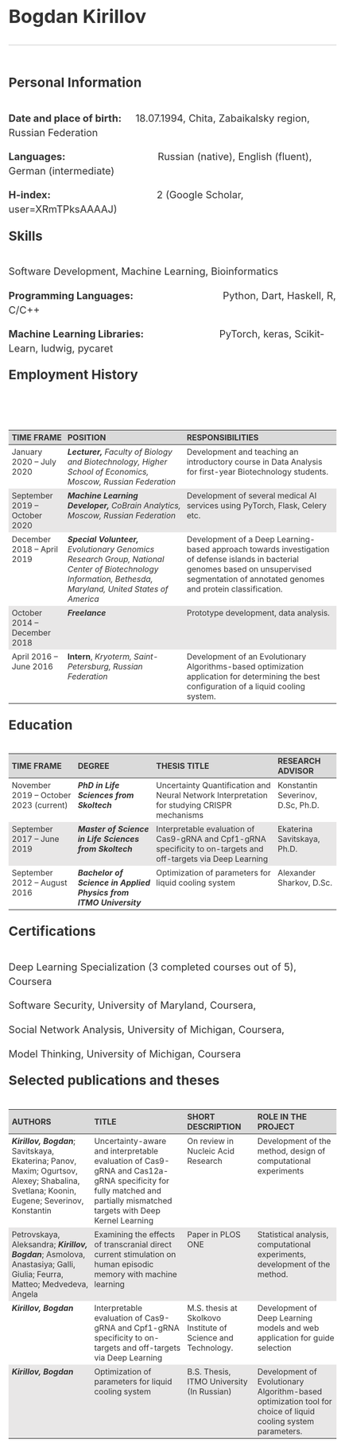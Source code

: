 <!doctype html>
<html style='font-size:20px !important'>
<head>
<meta charset='UTF-8'><meta name='viewport' content='width=device-width initial-scale=1'>

<link href='https://fonts.loli.net/css?family=PT+Serif:400,400italic,700,700italic&subset=latin,cyrillic-ext,cyrillic,latin-ext' rel='stylesheet' type='text/css' /><style type='text/css'>html {overflow-x: initial !important;}:root { --bg-color:#ffffff; --text-color:#333333; --select-text-bg-color:#B5D6FC; --select-text-font-color:auto; --monospace:"Lucida Console",Consolas,"Courier",monospace; --title-bar-height:20px; }
.mac-os-11 { --title-bar-height:28px; }
html { font-size: 14px; background-color: var(--bg-color); color: var(--text-color); font-family: "Helvetica Neue", Helvetica, Arial, sans-serif; -webkit-font-smoothing: antialiased; }
body { margin: 0px; padding: 0px; height: auto; bottom: 0px; top: 0px; left: 0px; right: 0px; font-size: 1rem; line-height: 1.42857; overflow-x: hidden; background: inherit; tab-size: 4; }
iframe { margin: auto; }
a.url { word-break: break-all; }
a:active, a:hover { outline: 0px; }
.in-text-selection, ::selection { text-shadow: none; background: var(--select-text-bg-color); color: var(--select-text-font-color); }
#write { margin: 0px auto; height: auto; width: inherit; word-break: normal; overflow-wrap: break-word; position: relative; white-space: normal; overflow-x: visible; padding-top: 36px; }
#write.first-line-indent p { text-indent: 2em; }
#write.first-line-indent li p, #write.first-line-indent p * { text-indent: 0px; }
#write.first-line-indent li { margin-left: 2em; }
.for-image #write { padding-left: 8px; padding-right: 8px; }
body.typora-export { padding-left: 30px; padding-right: 30px; }
.typora-export .footnote-line, .typora-export li, .typora-export p { white-space: pre-wrap; }
.typora-export .task-list-item input { pointer-events: none; }
@media screen and (max-width: 500px) {
  body.typora-export { padding-left: 0px; padding-right: 0px; }
  #write { padding-left: 20px; padding-right: 20px; }
  .CodeMirror-sizer { margin-left: 0px !important; }
  .CodeMirror-gutters { display: none !important; }
}
#write li > figure:last-child { margin-bottom: 0.5rem; }
#write ol, #write ul { position: relative; }
img { max-width: 100%; vertical-align: middle; image-orientation: from-image; }
button, input, select, textarea { color: inherit; font: inherit; }
input[type="checkbox"], input[type="radio"] { line-height: normal; padding: 0px; }
*, ::after, ::before { box-sizing: border-box; }
#write h1, #write h2, #write h3, #write h4, #write h5, #write h6, #write p, #write pre { width: inherit; }
#write h1, #write h2, #write h3, #write h4, #write h5, #write h6, #write p { position: relative; }
p { line-height: inherit; }
h1, h2, h3, h4, h5, h6 { break-after: avoid-page; break-inside: avoid; orphans: 4; }
p { orphans: 4; }
h1 { font-size: 2rem; }
h2 { font-size: 1.8rem; }
h3 { font-size: 1.6rem; }
h4 { font-size: 1.4rem; }
h5 { font-size: 1.2rem; }
h6 { font-size: 1rem; }
.md-math-block, .md-rawblock, h1, h2, h3, h4, h5, h6, p { margin-top: 1rem; margin-bottom: 1rem; }
.hidden { display: none; }
.md-blockmeta { color: rgb(204, 204, 204); font-weight: 700; font-style: italic; }
a { cursor: pointer; }
sup.md-footnote { padding: 2px 4px; background-color: rgba(238, 238, 238, 0.7); color: rgb(85, 85, 85); border-radius: 4px; cursor: pointer; }
sup.md-footnote a, sup.md-footnote a:hover { color: inherit; text-transform: inherit; text-decoration: inherit; }
#write input[type="checkbox"] { cursor: pointer; width: inherit; height: inherit; }
figure { overflow-x: auto; margin: 1.2em 0px; max-width: calc(100% + 16px); padding: 0px; }
figure > table { margin: 0px; }
tr { break-inside: avoid; break-after: auto; }
thead { display: table-header-group; }
table { border-collapse: collapse; border-spacing: 0px; width: 100%; overflow: auto; break-inside: auto; text-align: left; }
table.md-table td { min-width: 32px; }
.CodeMirror-gutters { border-right: 0px; background-color: inherit; }
.CodeMirror-linenumber { user-select: none; }
.CodeMirror { text-align: left; }
.CodeMirror-placeholder { opacity: 0.3; }
.CodeMirror pre { padding: 0px 4px; }
.CodeMirror-lines { padding: 0px; }
div.hr:focus { cursor: none; }
#write pre { white-space: pre-wrap; }
#write.fences-no-line-wrapping pre { white-space: pre; }
#write pre.ty-contain-cm { white-space: normal; }
.CodeMirror-gutters { margin-right: 4px; }
.md-fences { font-size: 0.9rem; display: block; break-inside: avoid; text-align: left; overflow: visible; white-space: pre; background: inherit; position: relative !important; }
.md-fences-adv-panel { width: 100%; margin-top: 10px; text-align: center; padding-top: 0px; padding-bottom: 8px; overflow-x: auto; }
#write .md-fences.mock-cm { white-space: pre-wrap; }
.md-fences.md-fences-with-lineno { padding-left: 0px; }
#write.fences-no-line-wrapping .md-fences.mock-cm { white-space: pre; overflow-x: auto; }
.md-fences.mock-cm.md-fences-with-lineno { padding-left: 8px; }
.CodeMirror-line, twitterwidget { break-inside: avoid; }
.footnotes { opacity: 0.8; font-size: 0.9rem; margin-top: 1em; margin-bottom: 1em; }
.footnotes + .footnotes { margin-top: 0px; }
.md-reset { margin: 0px; padding: 0px; border: 0px; outline: 0px; vertical-align: top; background: 0px 0px; text-decoration: none; text-shadow: none; float: none; position: static; width: auto; height: auto; white-space: nowrap; cursor: inherit; -webkit-tap-highlight-color: transparent; line-height: normal; font-weight: 400; text-align: left; box-sizing: content-box; direction: ltr; }
li div { padding-top: 0px; }
blockquote { margin: 1rem 0px; }
li .mathjax-block, li p { margin: 0.5rem 0px; }
li blockquote { margin: 1rem 0px; }
li { margin: 0px; position: relative; }
blockquote > :last-child { margin-bottom: 0px; }
blockquote > :first-child, li > :first-child { margin-top: 0px; }
.footnotes-area { color: rgb(136, 136, 136); margin-top: 0.714rem; padding-bottom: 0.143rem; white-space: normal; }
#write .footnote-line { white-space: pre-wrap; }
@media print {
  body, html { border: 1px solid transparent; height: 99%; break-after: avoid; break-before: avoid; font-variant-ligatures: no-common-ligatures; }
  #write { margin-top: 0px; padding-top: 0px; border-color: transparent !important; }
  .typora-export * { -webkit-print-color-adjust: exact; }
  .typora-export #write { break-after: avoid; }
  .typora-export #write::after { height: 0px; }
  .is-mac table { break-inside: avoid; }
  .typora-export-show-outline .typora-export-sidebar { display: none; }
}
.footnote-line { margin-top: 0.714em; font-size: 0.7em; }
a img, img a { cursor: pointer; }
pre.md-meta-block { font-size: 0.8rem; min-height: 0.8rem; white-space: pre-wrap; background: rgb(204, 204, 204); display: block; overflow-x: hidden; }
p > .md-image:only-child:not(.md-img-error) img, p > img:only-child { display: block; margin: auto; }
#write.first-line-indent p > .md-image:only-child:not(.md-img-error) img { left: -2em; position: relative; }
p > .md-image:only-child { display: inline-block; width: 100%; }
#write .MathJax_Display { margin: 0.8em 0px 0px; }
.md-math-block { width: 100%; }
.md-math-block:not(:empty)::after { display: none; }
.MathJax_ref { fill: currentcolor; }
[contenteditable="true"]:active, [contenteditable="true"]:focus, [contenteditable="false"]:active, [contenteditable="false"]:focus { outline: 0px; box-shadow: none; }
.md-task-list-item { position: relative; list-style-type: none; }
.task-list-item.md-task-list-item { padding-left: 0px; }
.md-task-list-item > input { position: absolute; top: 0px; left: 0px; margin-left: -1.2em; margin-top: calc(1em - 10px); border: none; }
.math { font-size: 1rem; }
.md-toc { min-height: 3.58rem; position: relative; font-size: 0.9rem; border-radius: 10px; }
.md-toc-content { position: relative; margin-left: 0px; }
.md-toc-content::after, .md-toc::after { display: none; }
.md-toc-item { display: block; color: rgb(65, 131, 196); }
.md-toc-item a { text-decoration: none; }
.md-toc-inner:hover { text-decoration: underline; }
.md-toc-inner { display: inline-block; cursor: pointer; }
.md-toc-h1 .md-toc-inner { margin-left: 0px; font-weight: 700; }
.md-toc-h2 .md-toc-inner { margin-left: 2em; }
.md-toc-h3 .md-toc-inner { margin-left: 4em; }
.md-toc-h4 .md-toc-inner { margin-left: 6em; }
.md-toc-h5 .md-toc-inner { margin-left: 8em; }
.md-toc-h6 .md-toc-inner { margin-left: 10em; }
@media screen and (max-width: 48em) {
  .md-toc-h3 .md-toc-inner { margin-left: 3.5em; }
  .md-toc-h4 .md-toc-inner { margin-left: 5em; }
  .md-toc-h5 .md-toc-inner { margin-left: 6.5em; }
  .md-toc-h6 .md-toc-inner { margin-left: 8em; }
}
a.md-toc-inner { font-size: inherit; font-style: inherit; font-weight: inherit; line-height: inherit; }
.footnote-line a:not(.reversefootnote) { color: inherit; }
.md-attr { display: none; }
.md-fn-count::after { content: "."; }
code, pre, samp, tt { font-family: var(--monospace); }
kbd { margin: 0px 0.1em; padding: 0.1em 0.6em; font-size: 0.8em; color: rgb(36, 39, 41); background: rgb(255, 255, 255); border: 1px solid rgb(173, 179, 185); border-radius: 3px; box-shadow: rgba(12, 13, 14, 0.2) 0px 1px 0px, rgb(255, 255, 255) 0px 0px 0px 2px inset; white-space: nowrap; vertical-align: middle; }
.md-comment { color: rgb(162, 127, 3); opacity: 0.8; font-family: var(--monospace); }
code { text-align: left; vertical-align: initial; }
a.md-print-anchor { white-space: pre !important; border-width: initial !important; border-style: none !important; border-color: initial !important; display: inline-block !important; position: absolute !important; width: 1px !important; right: 0px !important; outline: 0px !important; background: 0px 0px !important; text-decoration: initial !important; text-shadow: initial !important; }
.md-inline-math .MathJax_SVG .noError { display: none !important; }
.html-for-mac .inline-math-svg .MathJax_SVG { vertical-align: 0.2px; }
.md-fences-math .MathJax_SVG_Display, .md-math-block .MathJax_SVG_Display { text-align: center; margin: 0px; position: relative; text-indent: 0px; max-width: none; max-height: none; min-height: 0px; min-width: 100%; width: auto; overflow-y: visible; display: block !important; }
.MathJax_SVG_Display, .md-inline-math .MathJax_SVG_Display { width: auto; margin: inherit; display: inline-block !important; }
.MathJax_SVG .MJX-monospace { font-family: var(--monospace); }
.MathJax_SVG .MJX-sans-serif { font-family: sans-serif; }
.MathJax_SVG { display: inline; font-style: normal; font-weight: 400; line-height: normal; text-indent: 0px; text-align: left; text-transform: none; letter-spacing: normal; word-spacing: normal; overflow-wrap: normal; white-space: nowrap; float: none; direction: ltr; max-width: none; max-height: none; min-width: 0px; min-height: 0px; border: 0px; padding: 0px; margin: 0px; }
.MathJax_SVG * { transition: none 0s ease 0s; }
.MathJax_SVG_Display svg { vertical-align: middle !important; margin-bottom: 0px !important; margin-top: 0px !important; }
.os-windows.monocolor-emoji .md-emoji { font-family: "Segoe UI Symbol", sans-serif; }
.md-diagram-panel > svg { max-width: 100%; }
[lang="flow"] svg, [lang="mermaid"] svg { max-width: 100%; height: auto; }
[lang="mermaid"] .node text { font-size: 1rem; }
table tr th { border-bottom: 0px; }
video { max-width: 100%; display: block; margin: 0px auto; }
iframe { max-width: 100%; width: 100%; border: none; }
.highlight td, .highlight tr { border: 0px; }
mark { background: rgb(255, 255, 0); color: rgb(0, 0, 0); }
.md-html-inline .md-plain, .md-html-inline strong, mark .md-inline-math, mark strong { color: inherit; }
.md-expand mark .md-meta { opacity: 0.3 !important; }
mark .md-meta { color: rgb(0, 0, 0); }
@media print {
  .typora-export h1, .typora-export h2, .typora-export h3, .typora-export h4, .typora-export h5, .typora-export h6 { break-inside: avoid; }
}
.md-diagram-panel .messageText { stroke: none !important; }
.md-diagram-panel .start-state { fill: var(--node-fill); }
.md-diagram-panel .edgeLabel rect { opacity: 1 !important; }
.md-require-zoom-fix foreignobject { font-size: var(--mermaid-font-zoom); }
.md-fences.md-fences-math { font-size: 1em; }
.md-fences-math .MathJax_SVG_Display { margin-top: 8px; cursor: default; }
.md-fences-advanced:not(.md-focus) { padding: 0px; white-space: nowrap; border: 0px; }
.md-fences-advanced:not(.md-focus) { background: inherit; }
.typora-export-show-outline .typora-export-content { max-width: 1440px; margin: auto; display: flex; flex-direction: row; }
.typora-export-sidebar { width: 300px; font-size: 0.8rem; margin-top: 80px; margin-right: 18px; }
.typora-export-show-outline #write { --webkit-flex:2; flex: 2 1 0%; }
.typora-export-sidebar .outline-content { position: fixed; top: 0px; max-height: 100%; overflow: hidden auto; padding-bottom: 30px; padding-top: 60px; width: 300px; }
@media screen and (max-width: 1024px) {
  .typora-export-sidebar, .typora-export-sidebar .outline-content { width: 240px; }
}
@media screen and (max-width: 800px) {
  .typora-export-sidebar { display: none; }
}
.outline-content li, .outline-content ul { margin-left: 0px; margin-right: 0px; padding-left: 0px; padding-right: 0px; list-style: none; }
.outline-content ul { margin-top: 0px; margin-bottom: 0px; }
.outline-content strong { font-weight: 400; }
.outline-expander { width: 1rem; height: 1.42857rem; position: relative; display: table-cell; vertical-align: middle; cursor: pointer; padding-left: 4px; }
.outline-expander::before { content: ""; position: relative; font-family: Ionicons; display: inline-block; font-size: 8px; vertical-align: middle; }
.outline-item { padding-top: 3px; padding-bottom: 3px; cursor: pointer; }
.outline-expander:hover::before { content: ""; }
.outline-h1 > .outline-item { padding-left: 0px; }
.outline-h2 > .outline-item { padding-left: 1em; }
.outline-h3 > .outline-item { padding-left: 2em; }
.outline-h4 > .outline-item { padding-left: 3em; }
.outline-h5 > .outline-item { padding-left: 4em; }
.outline-h6 > .outline-item { padding-left: 5em; }
.outline-label { cursor: pointer; display: table-cell; vertical-align: middle; text-decoration: none; color: inherit; }
.outline-label:hover { text-decoration: underline; }
.outline-item:hover { border-color: rgb(245, 245, 245); background-color: var(--item-hover-bg-color); }
.outline-item:hover { margin-left: -28px; margin-right: -28px; border-left: 28px solid transparent; border-right: 28px solid transparent; }
.outline-item-single .outline-expander::before, .outline-item-single .outline-expander:hover::before { display: none; }
.outline-item-open > .outline-item > .outline-expander::before { content: ""; }
.outline-children { display: none; }
.info-panel-tab-wrapper { display: none; }
.outline-item-open > .outline-children { display: block; }
.typora-export .outline-item { padding-top: 1px; padding-bottom: 1px; }
.typora-export .outline-item:hover { margin-right: -8px; border-right: 8px solid transparent; }
.typora-export .outline-expander::before { content: "+"; font-family: inherit; top: -1px; }
.typora-export .outline-expander:hover::before, .typora-export .outline-item-open > .outline-item > .outline-expander::before { content: "−"; }
.typora-export-collapse-outline .outline-children { display: none; }
.typora-export-collapse-outline .outline-item-open > .outline-children, .typora-export-no-collapse-outline .outline-children { display: block; }
.typora-export-no-collapse-outline .outline-expander::before { content: "" !important; }
.typora-export-show-outline .outline-item-active > .outline-item .outline-label { font-weight: 700; }


/* meyer reset -- http://meyerweb.com/eric/tools/css/reset/ , v2.0 | 20110126 | License: none (public domain) */

@include-when-export url(https://fonts.loli.net/css?family=PT+Serif:400,400italic,700,700italic&subset=latin,cyrillic-ext,cyrillic,latin-ext);

/* =========== */

/* pt-serif-regular - latin */
/* pt-serif-italic - latin */
/* pt-serif-700 - latin */
/* pt-serif-700italic - latin */
:root {
	--active-file-bg-color: #dadada;
	--active-file-bg-color: rgba(32, 43, 51, 0.63);
	--active-file-text-color: white;
	--bg-color: #f3f2ee;
	--text-color: #1f0909;
	--control-text-color: #444;
	--rawblock-edit-panel-bd: #e5e5e5;

	--select-text-bg-color: rgba(32, 43, 51, 0.63);
  --select-text-font-color: white;
}

pre {
	--select-text-bg-color: #36284e;
	--select-text-font-color: #fff;
}

html {
	font-size: 16px;
}

html, body {
	background-color: #f3f2ee;
	font-family: "PT Serif", 'Times New Roman', Times, serif;
	color: #1f0909;
	line-height: 1.5em;
}

/*#write {
	overflow-x: auto;
    max-width: initial;
	padding-left: calc(50% - 17em);
    padding-right: calc(50% - 17em);
}

@media (max-width: 36em) {
 	#write {
 		padding-left: 1em;
    	padding-right: 1em;
 	}
}*/

#write {
	max-width: 40em;
}

@media only screen and (min-width: 1400px) {
	#write {
			max-width: 914px;
	}
}

ol li {
	list-style-type: decimal;
	list-style-position: outside;
}
ul li {
	list-style-type: disc;
	list-style-position: outside;
}

ol,
ul {
	list-style: none;
}

blockquote,
q {
	quotes: none;
}
blockquote:before,
blockquote:after,
q:before,
q:after {
	content: '';
	content: none;
}
table {
	border-collapse: collapse;
	border-spacing: 0;
}
/* styles */

/* ====== */

/* headings */

h1,
h2,
h3,
h4,
h5,
h6 {
	font-weight: bold;
}
h1 {
	font-size: 1.875em;
	/*30 / 16*/
	line-height: 1.6em;
	/* 48 / 30*/
	margin-top: 2em;
}
h2,
h3 {
	font-size: 1.3125em;
	/*21 / 16*/
	line-height: 1.15;
	/*24 / 21*/
	margin-top: 2.285714em;
	/*48 / 21*/
	margin-bottom: 1.15em;
	/*24 / 21*/
}
h3 {
	font-weight: normal;
}
h4 {
	font-size: 1.125em;
	/*18 / 16*/
	margin-top: 2.67em;
	/*48 / 18*/
}
h5,
h6 {
	font-size: 1em;
	/*16*/
}
h1 {
	border-bottom: 1px solid;
	margin-bottom: 1.875em;
	padding-bottom: 0.8125em;
}
/* links */

a {
	text-decoration: none;
	color: #065588;
}
a:hover,
a:active {
	text-decoration: underline;
}
/* block spacing */

p,
blockquote,
.md-fences {
	margin-bottom: 1.5em;
}
h1,
h2,
h3,
h4,
h5,
h6 {
	margin-bottom: 1.5em;
}
/* blockquote */

blockquote {
	font-style: italic;
	border-left: 5px solid;
	margin-left: 2em;
	padding-left: 1em;
}
/* lists */

ul,
ol {
	margin: 0 0 1.5em 1.5em;
}
/* tables */
.md-meta,.md-before, .md-after {
	color:#999;
}

table {
	margin-bottom: 1.5em;
	/*24 / 16*/
	font-size: 1em;
	/* width: 100%; */
}
thead th,
tfoot th {
	padding: .25em .25em .25em .4em;
	text-transform: uppercase;
}
th {
	text-align: left;
}
td {
	vertical-align: top;
	padding: .25em .25em .25em .4em;
}

code,
.md-fences {
	background-color: #dadada;
}

code {
	padding-left: 2px;
	padding-right: 2px;
}

.md-fences {
	margin-left: 2em;
	margin-bottom: 3em;
	padding-left: 1ch;
	padding-right: 1ch;
}

pre,
code,
tt {
	font-size: .875em;
	line-height: 1.714285em;
}
/* some fixes */

h1 {
	line-height: 1.3em;
	font-weight: normal;
	margin-bottom: 0.5em;
}

p + ul,
p + ol{
	margin-top: .5em;
}

h3 + ul,
h4 + ul,
h5 + ul,
h6 + ul,
h3 + ol,
h4 + ol,
h5 + ol,
h6 + ol {
	margin-top: .5em;
}

li > ul,
li > ol {
	margin-top: inherit;
	margin-bottom: 0;
}

li ol>li {
	list-style-type: lower-alpha;
}

li li ol>li{
	list-style-type: lower-roman;
}

h2,
h3 {
	margin-bottom: .75em;
}
hr {
	border-top: none;
	border-right: none;
	border-bottom: 1px solid;
	border-left: none;
}
h1 {
	border-color: #c5c5c5;
}
blockquote {
	border-color: #bababa;
	color: #656565;
}

blockquote ul,
blockquote ol {
	margin-left:0;
}

.ty-table-edit {
	background-color: transparent;
}
thead {
	background-color: #dadada;
}
tr:nth-child(even) {
	background: #e8e7e7;
}
hr {
	border-color: #c5c5c5;
}
.task-list{
	padding-left: 1rem;
}

.md-task-list-item {
	padding-left: 1.5rem;
	list-style-type: none;
}

.md-task-list-item > input:before {
	content: '\221A';
	display: inline-block;
	width: 1.25rem;
  	height: 1.6rem;
	vertical-align: middle;
	text-align: center;
	color: #ddd;
	background-color: #F3F2EE;
}

.md-task-list-item > input:checked:before,
.md-task-list-item > input[checked]:before{
	color: inherit;
}

#write pre.md-meta-block {
	min-height: 1.875rem;
	color: #555;
	border: 0px;
	background: transparent;
	margin-top: -4px;
	margin-left: 1em;
	margin-top: 1em;
}

.md-image>.md-meta {
	color: #9B5146;
}

.md-image>.md-meta{
	font-family: Menlo, 'Ubuntu Mono', Consolas, 'Courier New', 'Microsoft Yahei', 'Hiragino Sans GB', 'WenQuanYi Micro Hei', serif;
}


#write>h3.md-focus:before{
	left: -1.5rem;
	color:#999;
	border-color:#999;
}
#write>h4.md-focus:before{
	left: -1.5rem;
	top: .25rem;
	color:#999;
	border-color:#999;
}
#write>h5.md-focus:before{
	left: -1.5rem;
	top: .0.3125rem;
	color:#999;
	border-color:#999;
}
#write>h6.md-focus:before{
	left: -1.5rem;
	top: 0.3125rem;
	color:#999;
	border-color:#999;
}

.md-toc:focus .md-toc-content{
	margin-top: 19px;
}

.md-toc-content:empty:before{
	color: #065588;
}
.md-toc-item {
	color: #065588;
}
#write div.md-toc-tooltip {
	background-color: #f3f2ee;
}

#typora-sidebar {
	background-color: #f3f2ee;
	-webkit-box-shadow: 0 6px 12px rgba(0, 0, 0, 0.375);
  	box-shadow: 0 6px 12px rgba(0, 0, 0, 0.375);
}

.pin-outline #typora-sidebar {
	background: inherit;
	box-shadow: none;
	border-right: 1px dashed;
}

.pin-outline #typora-sidebar:hover .outline-title-wrapper {
	border-left:1px dashed;
}

.outline-item:hover {
  background-color: #dadada;
  border-left: 28px solid #dadada;
  border-right: 18px solid #dadada;
}

.typora-node .outline-item:hover {
  	border-right: 28px solid #dadada;
}

.outline-expander:before {
  content: "\f0da";
  font-family: FontAwesome;
  font-size:14px;
  top: 1px;
}

.outline-expander:hover:before,
.outline-item-open>.outline-item>.outline-expander:before {
  content: "\f0d7";
}

.modal-content {
	background-color: #f3f2ee;
}

.auto-suggest-container ul li {
	list-style-type: none;
}

/** UI for electron */

.megamenu-menu,
#top-titlebar, #top-titlebar *,
.megamenu-content {
	background: #f3f2ee;
	color: #1f0909;
}

.megamenu-menu-header {
	border-bottom: 1px dashed #202B33;
}

.megamenu-menu {
	box-shadow: none;
	border-right: 1px dashed;
}

header, .context-menu, .megamenu-content, footer {
	font-family: "PT Serif", 'Times New Roman', Times, serif;
    color: #1f0909;
}

#megamenu-back-btn {
	color: #1f0909;
	border-color: #1f0909;
}

.megamenu-menu-header #megamenu-menu-header-title:before {
	color: #1f0909;
}

.megamenu-menu-list li a:hover, .megamenu-menu-list li a.active {
	color: inherit;
	background-color: #e8e7df;
}

.long-btn:hover {
	background-color: #e8e7df;
}

#recent-file-panel tbody tr:nth-child(2n-1) {
    background-color: transparent !important;
}

.megamenu-menu-panel tbody tr:hover td:nth-child(2) {
    color: inherit;
}

.megamenu-menu-panel .btn {
	background-color: #D2D1D1;
}

.btn-default {
	background-color: transparent;
}

.typora-sourceview-on #toggle-sourceview-btn,
.ty-show-word-count #footer-word-count {
	background: #c7c5c5;
}

#typora-quick-open {
    background-color: inherit;
}

.md-diagram-panel {
	margin-top: 8px;
}

.file-list-item-file-name {
	font-weight: initial;
}

.file-list-item-summary {
	opacity: 1;
}

.file-list-item {
	color: #777;
}

.file-list-item.active {
	background-color: inherit;
	color: black;
}

.ty-side-sort-btn.active {
	background-color: inherit;
}

.file-list-item.active .file-list-item-file-name  {
	font-weight: bold;
}

.file-list-item{
    opacity:1 !important;
}

.file-library-node.active>.file-node-background{
	background-color: rgba(32, 43, 51, 0.63);
	background-color: var(--active-file-bg-color);
}

.file-tree-node.active>.file-node-content{
	color: white;
	color: var(--active-file-text-color);
}

.md-task-list-item>input {
	margin-left: -1.7em;
	margin-top: calc(1rem - 12px);
}

input {
	border: 1px solid #aaa;
}

.megamenu-menu-header #megamenu-menu-header-title,
.megamenu-menu-header:hover, 
.megamenu-menu-header:focus {
	color: inherit;
}

.dropdown-menu .divider {
	border-color: #e5e5e5;
	opacity: 1;
}

/* https://github.com/typora/typora-issues/issues/2046 */
.os-windows-7 strong,
.os-windows-7 strong  {
	font-weight: 760;
}

.ty-preferences .btn-default {
	background: transparent;
}

.ty-preferences .window-header {
	border-bottom: 1px dashed #202B33;
	box-shadow: none;
}

#sidebar-loading-template, #sidebar-loading-template.file-list-item {
	color: #777;
}

.searchpanel-search-option-btn.active {
	background: #777;
	color: white;
}

 :root {--mermaid-font-zoom:1em ;} 
</style><title>Bogdan Kirillov</title>
</head>
<body class='typora-export'><div class='typora-export-content'>
<div id='write'  class=''><h1 id='bogdan-kirillov'><span>Bogdan Kirillov</span></h1><h2 id='personal-information'><span>Personal Information</span></h2><p><strong><span>Date and place of birth:</span></strong><span>		</span><span>18.07.1994, Chita, Zabaikalsky region, Russian Federation    </span></p><p><strong><span>Languages:</span></strong><span> </span><span>								</span><span>Russian (native), English (fluent), German (intermediate)    </span></p><p><strong><span>H-index:</span></strong><span>									</span><span>  2 (Google Scholar, user=XRmTPksAAAAJ) </span></p><h2 id='skills'><span>Skills</span></h2><p><span>Software Development, Machine Learning, Bioinformatics</span></p><p><strong><span>Programming Languages:</span></strong><span> </span><span>								</span><span>Python, Dart, Haskell, R, C/C++</span></p><p><strong><span>Machine Learning Libraries:</span></strong><span>							</span><span>PyTorch, keras, Scikit-Learn, ludwig, pycaret</span></p><h2 id='employment-history'><span>Employment History</span></h2><p>&nbsp;</p><figure><table><thead><tr><th><span>Time frame</span></th><th><span>Position</span></th><th><span>Responsibilities</span></th></tr></thead><tbody><tr><td><span>January 2020 – July 2020</span></td><td><strong><em><span>Lecturer</span></em></strong><strong><em><span>,</span></em></strong><span> </span><em><span>Faculty of Biology and Biotechnology, Higher School of Economics, Moscow, Russian Federation</span></em></td><td><span>Development and teaching an introductory course in Data Analysis for first-year Biotechnology students.</span></td></tr><tr><td><span>September 2019 – October 2020</span></td><td><strong><em><span>Machine Learning Developer</span></em></strong><strong><em><span>,</span></em></strong><span> </span><em><span>CoBrain Analytics, Moscow, Russian Federation</span></em></td><td><span>Development of several medical AI services using PyTorch, Flask, Celery etc.</span></td></tr><tr><td><span>December 2018 – April 2019</span></td><td><strong><em><span>Special Volunteer,</span></em></strong><span> </span><em><span>Evolutionary Genomics Research Group,</span></em><span> </span><em><span>National Center of Biotechnology</span></em><span> </span><em><span>Information, Bethesda, Maryland, United States of America</span></em></td><td><span>Development of a Deep Learning-based approach towards investigation of defense islands in bacterial genomes based on unsupervised segmentation of </span><span>							</span><span>annotated genomes and protein classification.</span></td></tr><tr><td><span>October 2014 – December 2018</span></td><td><strong><em><span>Freelance</span></em></strong></td><td><span>Prototype development, data analysis.</span></td></tr><tr><td><span>April 2016 – June 2016</span></td><td><strong><span>Intern</span></strong><span>, </span><em><span>Kryoterm, Saint-Petersburg, Russian Federation</span></em></td><td><span>Development of an Evolutionary Algorithms-based optimization application for determining the best configuration of a liquid cooling system.</span></td></tr></tbody></table></figure><h2 id='education'><span>Education</span></h2><figure><table><thead><tr><th><span>time frame</span></th><th><span>Degree</span></th><th><span>Thesis Title</span></th><th><span>Research advisor</span></th></tr></thead><tbody><tr><td><span>November 2019 – October 2023 (current)</span></td><td><strong><em><span>PhD in Life Sciences</span></em></strong><span> </span><strong><em><span>from S</span></em></strong><strong><em><span>koltech</span></em></strong></td><td><span>Uncertainty Quantification and Neural Network Interpretation for </span><span>						</span><span>studying CRISPR mechanisms</span></td><td><span>Konstantin Severinov, D.Sc, Ph.D.</span></td></tr><tr><td><span>September 2017 – June 2019</span></td><td><strong><em><span>Master of Science in Life Sciences from S</span></em></strong><strong><em><span>koltech</span></em></strong></td><td><span>Interpretable evaluation of Cas9-gRNA and Cpf1-gRNA specificity to on-targets and off-targets via Deep Learning</span></td><td><span>Ekaterina Savitskaya, Ph.D.</span></td></tr><tr><td><span>September 2012 – August 2016</span></td><td><strong><em><span>Bachelor of Science in</span></em></strong><span> </span><strong><em><span>Applied</span></em></strong><span> </span><strong><em><span>Physics from ITMO University</span></em></strong></td><td><span>Optimization of parameters for liquid cooling system</span></td><td><span>Alexander Sharkov, D.Sc.</span></td></tr></tbody></table></figure><h2 id='certifications'><span>Certifications</span></h2><p><span>Deep Learning Specialization (3 completed courses out of 5), Coursera</span></p><p><span>Software Security, University of Maryland, Coursera,</span></p><p><span>Social Network Analysis, University of Michigan, Coursera,</span></p><p><span>Model Thinking, University of Michigan, Coursera</span></p><h2 id='selected-publications-and-theses'><span>Selected publications and theses</span></h2><figure><table><thead><tr><th><span>Authors</span></th><th><span>Title</span></th><th><span>Short description</span></th><th><span>Role in the project</span></th></tr></thead><tbody><tr><td><strong><em><span>Kirillov, Bogdan</span></em></strong><span>; Savitskaya, Ekaterina; Panov, Maxim; Ogurtsov, Alexey; Shabalina, Svetlana;  Koonin, Eugene; Severinov, Konstantin</span></td><td><span>Uncertainty-aware and interpretable evaluation of Cas9-gRNA and  Cas12a-gRNA specificity for fully matched and partially mismatched  targets with Deep Kernel Learning</span></td><td><span>On review in Nucleic Acid Research</span></td><td><span>Development of the method, design of computational experiments</span></td></tr><tr><td><span>Petrovskaya, Aleksandra; </span><strong><em><span>Kirillov,</span></em></strong><span> </span><strong><em><span>Bogdan</span></em></strong><span>; Asmolova, Anastasiya; Galli, Giulia; Feurra, Matteo; Medvedeva, Angela</span></td><td><span>Examining the effects of transcranial direct current stimulation on human episodic memory with machine learning</span></td><td><span>Paper in PLOS ONE</span></td><td><span>Statistical analysis, computational experiments, development of the method.</span></td></tr><tr><td><strong><em><span>Kirillov, Bogdan</span></em></strong></td><td><span>Interpretable evaluation of Cas9-gRNA and Cpf1-gRNA specificity to on-targets and off-targets via Deep Learning</span></td><td><span>M.S. thesis at Skolkovo Institute of Science and Technology.</span></td><td><span>Development of Deep Learning models and web application for guide selection</span></td></tr><tr><td><strong><em><span>Kirillov, Bogdan</span></em></strong></td><td><span>Optimization of parameters for liquid cooling system</span></td><td><span>B.S. Thesis, ITMO University (In Russian)</span></td><td><span>Development of Evolutionary Algorithm-based optimization tool for choice of liquid cooling system parameters.</span></td></tr></tbody></table></figure><p>&nbsp;</p></div></div>
</body>
</html>
